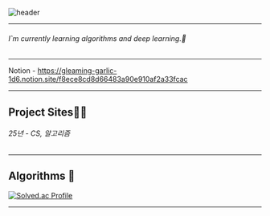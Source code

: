![header](https://capsule-render.vercel.app/api?type=wave&color=auto&height=300&section=header&text=MinhoCho%20&fontSize=90)



---

###### I`m currently learning algorithms and deep learning.🌱

---

Notion - https://gleaming-garlic-1d6.notion.site/f8ece8cd8d66483a90e910af2a33fcac


---
## Project Sites👩‍🔧




###### 25년 - CS, 알고리즘


---

## Algorithms 🌱

[![Solved.ac Profile](http://mazassumnida.wtf/api/v2/generate_badge?boj=whalsgh14)](https://solved.ac/whalsgh14/)


---



<!--
**chominho14/chominho14** is a ✨ _special_ ✨ repository because its `README.md` (this file) appears on your GitHub profile.

Here are some ideas to get you started:

- 🔭 I’m currently working on ...
- 🌱 I’m currently learning ...
- 👯 I’m looking to collaborate on ...
- 🤔 I’m looking for help with ...
- 💬 Ask me about ...
- 📫 How to reach me: ...
- 😄 Pronouns: ...
- ⚡ Fun fact: ...
-->
